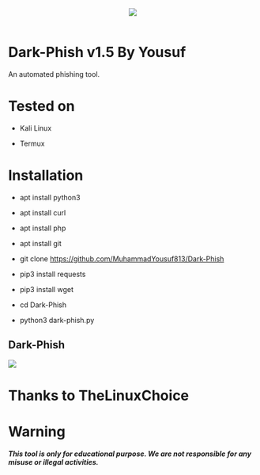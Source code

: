<center><img src="core/logo.png"/><br><br></center>

# Dark-Phish v1.5 By Yousuf

An automated phishing tool.

# Tested on

- Kali Linux

- Termux

# Installation

* apt install python3

* apt install curl

* apt install php

* apt install git

* git clone https://github.com/MuhammadYousuf813/Dark-Phish

* pip3 install requests

* pip3 install wget

* cd Dark-Phish

* python3 dark-phish.py

## Dark-Phish

![](core/image.png)

# Thanks to TheLinuxChoice

# Warning

***This tool is only for educational purpose. We are not responsible for any misuse or illegal activities.***
